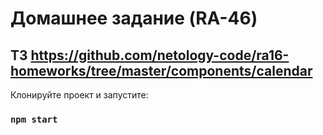 # Домашнее задание (RA-46)

## ТЗ https://github.com/netology-code/ra16-homeworks/tree/master/components/calendar

Клонируйте проект и запустите:

### `npm start`
